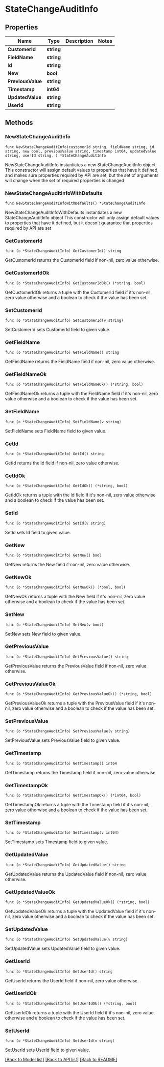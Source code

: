# StateChangeAuditInfo

## Properties

Name | Type | Description | Notes
------------ | ------------- | ------------- | -------------
**CustomerId** | **string** |  | 
**FieldName** | **string** |  | 
**Id** | **string** |  | 
**New** | **bool** |  | 
**PreviousValue** | **string** |  | 
**Timestamp** | **int64** |  | 
**UpdatedValue** | **string** |  | 
**UserId** | **string** |  | 

## Methods

### NewStateChangeAuditInfo

`func NewStateChangeAuditInfo(customerId string, fieldName string, id string, new bool, previousValue string, timestamp int64, updatedValue string, userId string, ) *StateChangeAuditInfo`

NewStateChangeAuditInfo instantiates a new StateChangeAuditInfo object
This constructor will assign default values to properties that have it defined,
and makes sure properties required by API are set, but the set of arguments
will change when the set of required properties is changed

### NewStateChangeAuditInfoWithDefaults

`func NewStateChangeAuditInfoWithDefaults() *StateChangeAuditInfo`

NewStateChangeAuditInfoWithDefaults instantiates a new StateChangeAuditInfo object
This constructor will only assign default values to properties that have it defined,
but it doesn't guarantee that properties required by API are set

### GetCustomerId

`func (o *StateChangeAuditInfo) GetCustomerId() string`

GetCustomerId returns the CustomerId field if non-nil, zero value otherwise.

### GetCustomerIdOk

`func (o *StateChangeAuditInfo) GetCustomerIdOk() (*string, bool)`

GetCustomerIdOk returns a tuple with the CustomerId field if it's non-nil, zero value otherwise
and a boolean to check if the value has been set.

### SetCustomerId

`func (o *StateChangeAuditInfo) SetCustomerId(v string)`

SetCustomerId sets CustomerId field to given value.


### GetFieldName

`func (o *StateChangeAuditInfo) GetFieldName() string`

GetFieldName returns the FieldName field if non-nil, zero value otherwise.

### GetFieldNameOk

`func (o *StateChangeAuditInfo) GetFieldNameOk() (*string, bool)`

GetFieldNameOk returns a tuple with the FieldName field if it's non-nil, zero value otherwise
and a boolean to check if the value has been set.

### SetFieldName

`func (o *StateChangeAuditInfo) SetFieldName(v string)`

SetFieldName sets FieldName field to given value.


### GetId

`func (o *StateChangeAuditInfo) GetId() string`

GetId returns the Id field if non-nil, zero value otherwise.

### GetIdOk

`func (o *StateChangeAuditInfo) GetIdOk() (*string, bool)`

GetIdOk returns a tuple with the Id field if it's non-nil, zero value otherwise
and a boolean to check if the value has been set.

### SetId

`func (o *StateChangeAuditInfo) SetId(v string)`

SetId sets Id field to given value.


### GetNew

`func (o *StateChangeAuditInfo) GetNew() bool`

GetNew returns the New field if non-nil, zero value otherwise.

### GetNewOk

`func (o *StateChangeAuditInfo) GetNewOk() (*bool, bool)`

GetNewOk returns a tuple with the New field if it's non-nil, zero value otherwise
and a boolean to check if the value has been set.

### SetNew

`func (o *StateChangeAuditInfo) SetNew(v bool)`

SetNew sets New field to given value.


### GetPreviousValue

`func (o *StateChangeAuditInfo) GetPreviousValue() string`

GetPreviousValue returns the PreviousValue field if non-nil, zero value otherwise.

### GetPreviousValueOk

`func (o *StateChangeAuditInfo) GetPreviousValueOk() (*string, bool)`

GetPreviousValueOk returns a tuple with the PreviousValue field if it's non-nil, zero value otherwise
and a boolean to check if the value has been set.

### SetPreviousValue

`func (o *StateChangeAuditInfo) SetPreviousValue(v string)`

SetPreviousValue sets PreviousValue field to given value.


### GetTimestamp

`func (o *StateChangeAuditInfo) GetTimestamp() int64`

GetTimestamp returns the Timestamp field if non-nil, zero value otherwise.

### GetTimestampOk

`func (o *StateChangeAuditInfo) GetTimestampOk() (*int64, bool)`

GetTimestampOk returns a tuple with the Timestamp field if it's non-nil, zero value otherwise
and a boolean to check if the value has been set.

### SetTimestamp

`func (o *StateChangeAuditInfo) SetTimestamp(v int64)`

SetTimestamp sets Timestamp field to given value.


### GetUpdatedValue

`func (o *StateChangeAuditInfo) GetUpdatedValue() string`

GetUpdatedValue returns the UpdatedValue field if non-nil, zero value otherwise.

### GetUpdatedValueOk

`func (o *StateChangeAuditInfo) GetUpdatedValueOk() (*string, bool)`

GetUpdatedValueOk returns a tuple with the UpdatedValue field if it's non-nil, zero value otherwise
and a boolean to check if the value has been set.

### SetUpdatedValue

`func (o *StateChangeAuditInfo) SetUpdatedValue(v string)`

SetUpdatedValue sets UpdatedValue field to given value.


### GetUserId

`func (o *StateChangeAuditInfo) GetUserId() string`

GetUserId returns the UserId field if non-nil, zero value otherwise.

### GetUserIdOk

`func (o *StateChangeAuditInfo) GetUserIdOk() (*string, bool)`

GetUserIdOk returns a tuple with the UserId field if it's non-nil, zero value otherwise
and a boolean to check if the value has been set.

### SetUserId

`func (o *StateChangeAuditInfo) SetUserId(v string)`

SetUserId sets UserId field to given value.



[[Back to Model list]](../README.md#documentation-for-models) [[Back to API list]](../README.md#documentation-for-api-endpoints) [[Back to README]](../README.md)



